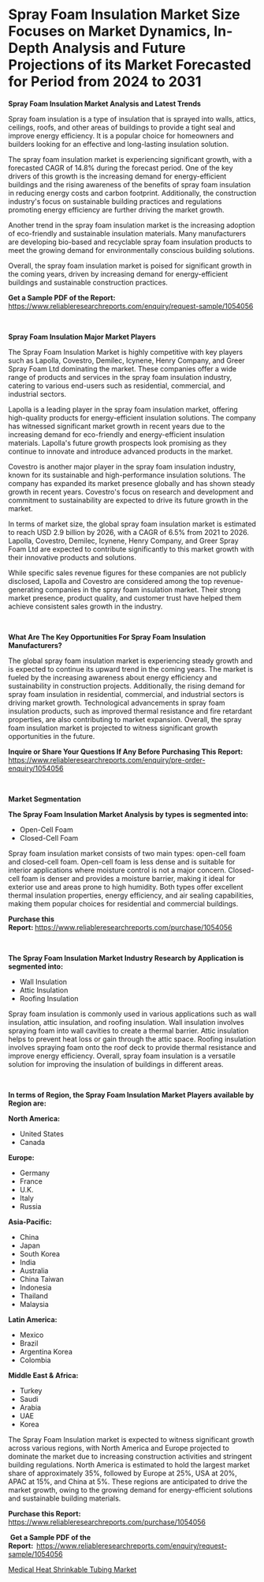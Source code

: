<p><h1>Spray Foam Insulation Market Size Focuses on Market Dynamics, In-Depth Analysis and Future Projections of its Market Forecasted for Period from 2024 to 2031</h1></p><p><strong>Spray Foam Insulation Market Analysis and Latest Trends</strong></p>
<p><p>Spray foam insulation is a type of insulation that is sprayed into walls, attics, ceilings, roofs, and other areas of buildings to provide a tight seal and improve energy efficiency. It is a popular choice for homeowners and builders looking for an effective and long-lasting insulation solution.</p><p>The spray foam insulation market is experiencing significant growth, with a forecasted CAGR of 14.8% during the forecast period. One of the key drivers of this growth is the increasing demand for energy-efficient buildings and the rising awareness of the benefits of spray foam insulation in reducing energy costs and carbon footprint. Additionally, the construction industry's focus on sustainable building practices and regulations promoting energy efficiency are further driving the market growth.</p><p>Another trend in the spray foam insulation market is the increasing adoption of eco-friendly and sustainable insulation materials. Many manufacturers are developing bio-based and recyclable spray foam insulation products to meet the growing demand for environmentally conscious building solutions.</p><p>Overall, the spray foam insulation market is poised for significant growth in the coming years, driven by increasing demand for energy-efficient buildings and sustainable construction practices.</p></p>
<p><strong>Get a Sample PDF of the Report:&nbsp;</strong> <a href="https://www.reliableresearchreports.com/enquiry/request-sample/1054056">https://www.reliableresearchreports.com/enquiry/request-sample/1054056</a></p>
<p>&nbsp;</p>
<p><strong>Spray Foam Insulation Major Market Players</strong></p>
<p><p>The Spray Foam Insulation Market is highly competitive with key players such as Lapolla, Covestro, Demilec, Icynene, Henry Company, and Greer Spray Foam Ltd dominating the market. These companies offer a wide range of products and services in the spray foam insulation industry, catering to various end-users such as residential, commercial, and industrial sectors.</p><p>Lapolla is a leading player in the spray foam insulation market, offering high-quality products for energy-efficient insulation solutions. The company has witnessed significant market growth in recent years due to the increasing demand for eco-friendly and energy-efficient insulation materials. Lapolla's future growth prospects look promising as they continue to innovate and introduce advanced products in the market.</p><p>Covestro is another major player in the spray foam insulation industry, known for its sustainable and high-performance insulation solutions. The company has expanded its market presence globally and has shown steady growth in recent years. Covestro's focus on research and development and commitment to sustainability are expected to drive its future growth in the market.</p><p>In terms of market size, the global spray foam insulation market is estimated to reach USD 2.9 billion by 2026, with a CAGR of 6.5% from 2021 to 2026. Lapolla, Covestro, Demilec, Icynene, Henry Company, and Greer Spray Foam Ltd are expected to contribute significantly to this market growth with their innovative products and solutions.</p><p>While specific sales revenue figures for these companies are not publicly disclosed, Lapolla and Covestro are considered among the top revenue-generating companies in the spray foam insulation market. Their strong market presence, product quality, and customer trust have helped them achieve consistent sales growth in the industry.</p></p>
<p>&nbsp;</p>
<p><strong>What Are The Key Opportunities For Spray Foam Insulation Manufacturers?</strong></p>
<p><p>The global spray foam insulation market is experiencing steady growth and is expected to continue its upward trend in the coming years. The market is fueled by the increasing awareness about energy efficiency and sustainability in construction projects. Additionally, the rising demand for spray foam insulation in residential, commercial, and industrial sectors is driving market growth. Technological advancements in spray foam insulation products, such as improved thermal resistance and fire retardant properties, are also contributing to market expansion. Overall, the spray foam insulation market is projected to witness significant growth opportunities in the future.</p></p>
<p><strong>Inquire or Share Your Questions If Any Before Purchasing This Report:</strong> <a href="https://www.reliableresearchreports.com/enquiry/pre-order-enquiry/1054056">https://www.reliableresearchreports.com/enquiry/pre-order-enquiry/1054056</a></p>
<p>&nbsp;</p>
<p><strong>Market Segmentation</strong></p>
<p><strong>The Spray Foam Insulation Market Analysis by types is segmented into:</strong></p>
<p><ul><li>Open-Cell Foam</li><li>Closed-Cell Foam</li></ul></p>
<p><p>Spray foam insulation market consists of two main types: open-cell foam and closed-cell foam. Open-cell foam is less dense and is suitable for interior applications where moisture control is not a major concern. Closed-cell foam is denser and provides a moisture barrier, making it ideal for exterior use and areas prone to high humidity. Both types offer excellent thermal insulation properties, energy efficiency, and air sealing capabilities, making them popular choices for residential and commercial buildings.</p></p>
<p><strong>Purchase this Report:&nbsp;</strong><a href="https://www.reliableresearchreports.com/purchase/1054056">https://www.reliableresearchreports.com/purchase/1054056</a></p>
<p>&nbsp;</p>
<p><strong>The Spray Foam Insulation Market Industry Research by Application is segmented into:</strong></p>
<p><ul><li>Wall Insulation</li><li>Attic Insulation</li><li>Roofing Insulation</li></ul></p>
<p><p>Spray foam insulation is commonly used in various applications such as wall insulation, attic insulation, and roofing insulation. Wall insulation involves spraying foam into wall cavities to create a thermal barrier. Attic insulation helps to prevent heat loss or gain through the attic space. Roofing insulation involves spraying foam onto the roof deck to provide thermal resistance and improve energy efficiency. Overall, spray foam insulation is a versatile solution for improving the insulation of buildings in different areas.</p></p>
<p>&nbsp;</p>
<p><strong>In terms of Region, the Spray Foam Insulation Market Players available by Region are:</strong></p>
<p>
    <p> <strong> North America: </strong>
        <ul>
            <li>United States</li>
            <li>Canada</li>
        </ul>
        </p> 
    <p> <strong> Europe: </strong>
        <ul>
            <li>Germany</li>
            <li>France</li>
            <li>U.K.</li>
            <li>Italy</li>
            <li>Russia</li>
        </ul>
        </p> 
    <p> <strong> Asia-Pacific: </strong>
        <ul>
            <li>China</li>
            <li>Japan</li>
            <li>South Korea</li>
            <li>India</li>
            <li>Australia</li>
            <li>China Taiwan</li>
            <li>Indonesia</li>
            <li>Thailand</li>
            <li>Malaysia</li>
        </ul>
        </p> 
    <p> <strong> Latin America: </strong>
        <ul>
            <li>Mexico</li>
            <li>Brazil</li>
            <li>Argentina Korea</li>
            <li>Colombia</li>
        </ul>
        </p> 
    <p> <strong> Middle East & Africa: </strong>
        <ul>
            <li>Turkey</li>
            <li>Saudi</li>
            <li>Arabia</li>
            <li>UAE</li>
            <li>Korea</li>
        </ul>
    </p>
    </p>
<p><p>The Spray Foam Insulation market is expected to witness significant growth across various regions, with North America and Europe projected to dominate the market due to increasing construction activities and stringent building regulations. North America is estimated to hold the largest market share of approximately 35%, followed by Europe at 25%, USA at 20%, APAC at 15%, and China at 5%. These regions are anticipated to drive the market growth, owing to the growing demand for energy-efficient solutions and sustainable building materials.</p></p>
<p><strong>Purchase this Report: </strong><a href="https://www.reliableresearchreports.com/purchase/1054056">https://www.reliableresearchreports.com/purchase/1054056</a></p>
<p>&nbsp;<strong>Get a Sample PDF of the Report:&nbsp;&nbsp;</strong><a href="https://www.reliableresearchreports.com/enquiry/request-sample/1054056">https://www.reliableresearchreports.com/enquiry/request-sample/1054056</a></p>
<p><strong></strong></p>
<p><p><a href="https://picayune-night-cbd.notion.site/Medical-Heat-Shrinkable-Tubing-Market-Research-Report-The-Key-To-Successful-Business-Strategy-Forec-95771607cfae4efd98aeaace83091648">Medical Heat Shrinkable Tubing Market</a></p></p>
